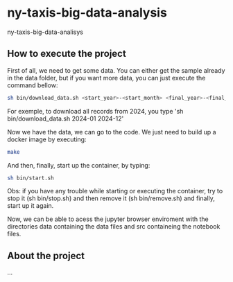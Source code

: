 # ny-taxis-big-data-analysis

ny-taxis-big-data-analisys

## How to execute the project

First of all, we need to get some data. You can either get the sample already in the data folder, but if you want more data, you can just execute the command bellow:

```sh
sh bin/download_data.sh <start_year>-<start_month> <final_year>-<final_month>
```

For exemple, to download all records from 2024, you type 'sh bin/download_data.sh 2024-01 2024-12'

Now we have the data, we can go to the code. We just need to build up a docker image by executing:

```sh
make
```

And then, finally, start up the container, by typing:

```sh
sh bin/start.sh
```

Obs: if you have any trouble while starting or executing the container, try to stop it (sh bin/stop.sh) and then remove it (sh bin/remove.sh) and finally, start up it again.

Now, we can be able to acess the jupyter browser enviroment with the directories data containing the data files and src containeing the notebook files.

## About the project

...
